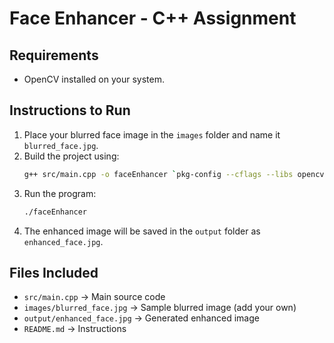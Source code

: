 # Face Enhancer - C++ Assignment

## Requirements
- OpenCV installed on your system.

## Instructions to Run
1. Place your blurred face image in the `images` folder and name it `blurred_face.jpg`.
2. Build the project using:
   ```bash
   g++ src/main.cpp -o faceEnhancer `pkg-config --cflags --libs opencv4`
   ```
3. Run the program:
   ```bash
   ./faceEnhancer
   ```
4. The enhanced image will be saved in the `output` folder as `enhanced_face.jpg`.

## Files Included
- `src/main.cpp` → Main source code
- `images/blurred_face.jpg` → Sample blurred image (add your own)
- `output/enhanced_face.jpg` → Generated enhanced image
- `README.md` → Instructions
